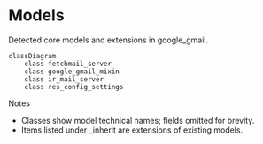 # Models

Detected core models and extensions in google_gmail.

```mermaid
classDiagram
    class fetchmail_server
    class google_gmail_mixin
    class ir_mail_server
    class res_config_settings
```

Notes
- Classes show model technical names; fields omitted for brevity.
- Items listed under _inherit are extensions of existing models.
